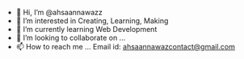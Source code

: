 - 👋 Hi, I’m @ahsaannawazz
- 👀 I’m interested in Creating, Learning, Making
- 🌱 I’m currently learning Web Development
- 💞️ I’m looking to collaborate on ...
- 📫 How to reach me ... Email id: ahsaannawazcontact@gmail.com

<!---
ahsaannawazz/ahsaannawazz is a ✨ special ✨ repository because its `README.md` (this file) appears on your GitHub profile.
You can click the Preview link to take a look at your changes.
--->
